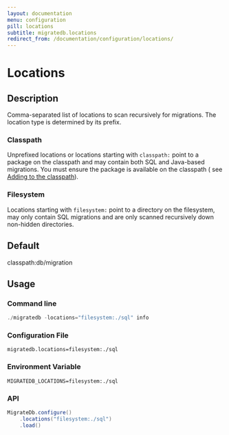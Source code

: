 ```yaml
---
layout: documentation
menu: configuration
pill: locations
subtitle: migratedb.locations
redirect_from: /documentation/configuration/locations/
---
```


# Locations

## Description

Comma-separated list of locations to scan recursively for migrations. The location type is determined by its prefix.

### Classpath

Unprefixed locations or locations starting with <code>classpath:</code> point to a package on the classpath and may
contain both SQL and Java-based migrations. You must ensure the package is available on the classpath (
see [Adding to the classpath](/migratedb/documentation/adding-to-the-class-path)).

### Filesystem

Locations starting with <code>filesystem:</code> point to a directory on the filesystem, may only contain SQL migrations
and are only scanned recursively down non-hidden directories.

## Default

classpath:db/migration

## Usage

### Command line

```powershell
./migratedb -locations="filesystem:./sql" info
```

### Configuration File

```properties
migratedb.locations=filesystem:./sql
```

### Environment Variable

```properties
MIGRATEDB_LOCATIONS=filesystem:./sql
```

### API

```java
MigrateDb.configure()
    .locations("filesystem:./sql")
    .load()
```
